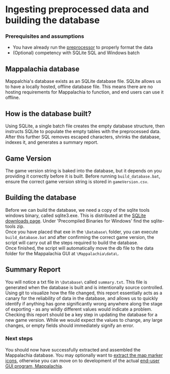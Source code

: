 # Ingesting preprocessed data and building the database

### Prerequisites and assumptions
* You have already run the [preprocessor](Preprocessor.md) to properly format the data
* (Optional) competency with SQLite SQL and Windows batch

## Mappalachia database
Mappalchia's database exists as an SQLite database file. SQLite allows us to have a locally hosted, offline database file. This means there are no hosting requirements for Mappalachia to function, and end users can use it offline.

## How is the database built?
Using SQLite, a single batch file creates the empty database structure, then instructs SQLite to populate the empty tables with the preprocessed data. After this further SQL removes escaped characters, shrinks the database, indexes it, and generates a summary report.

## Game Version
The game version string is baked into the database, but it depends on you providing it correctly before it is built. Before running `build_database.bat`, ensure the correct game version string is stored in `gameVersion.csv`.<br/>

## Building the database
Before we can build the database, we need a copy of the sqlite tools windows binary, called sqlite3.exe. This is distributed at the [SQLite downloads page](https://www.sqlite.org/download.html). Under 'Precompiled Binaries for Windows' find the sqlite-tools zip.<br/>
Once you have placed that exe in the `\Database\` folder, you can execute `build_database.bat` and after confirming the correct game version, the script will carry out all the steps required to build the database.<br/>
Once finished, the script will automatically move the db file to the data folder for the Mappalachia GUI at `\Mappalachia\data\`.

## Summary Report
You will notice a txt file in `\Database\` called `summary.txt`. This file is generated when the database is built and is intentionally source controlled.<br/>
Using git to visualize how the file changed, this report essentially acts as a canary for the reliability of data in the database, and allows us to quickly identify if anything has gone significantly wrong anywhere along the stage of exporting - as any wildly different values would indicate a problem.<br/>
Checking this report should be a key step in updating the database for a new game version. While we would expect the values to change, any large changes, or empty fields should immediately signify an error.

### Next steps
You should now have successfully extracted and assembled the Mappalachia database. You may optionally want to [extract the map marker icons](IconExtraction.md), otherwise you can move on to development of the actual [end-user GUI program, Mappalachia](GUI.md).

